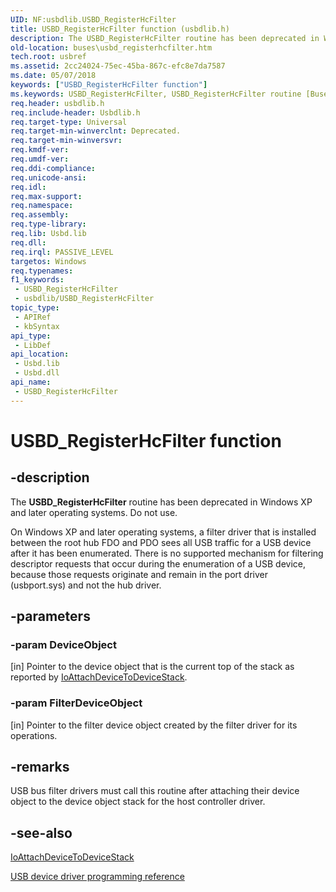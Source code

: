 ```yaml
---
UID: NF:usbdlib.USBD_RegisterHcFilter
title: USBD_RegisterHcFilter function (usbdlib.h)
description: The USBD_RegisterHcFilter routine has been deprecated in Windows XP and later operating systems.
old-location: buses\usbd_registerhcfilter.htm
tech.root: usbref
ms.assetid: 2cc24024-75ec-45ba-867c-efc8e7da7587
ms.date: 05/07/2018
keywords: ["USBD_RegisterHcFilter function"]
ms.keywords: USBD_RegisterHcFilter, USBD_RegisterHcFilter routine [Buses], buses.usbd_registerhcfilter, usbdlib/USBD_RegisterHcFilter, usbfunc_de494163-188c-4356-bd91-c6fa38693d55.xml
req.header: usbdlib.h
req.include-header: Usbdlib.h
req.target-type: Universal
req.target-min-winverclnt: Deprecated.
req.target-min-winversvr: 
req.kmdf-ver: 
req.umdf-ver: 
req.ddi-compliance: 
req.unicode-ansi: 
req.idl: 
req.max-support: 
req.namespace: 
req.assembly: 
req.type-library: 
req.lib: Usbd.lib
req.dll: 
req.irql: PASSIVE_LEVEL
targetos: Windows
req.typenames: 
f1_keywords:
 - USBD_RegisterHcFilter
 - usbdlib/USBD_RegisterHcFilter
topic_type:
 - APIRef
 - kbSyntax
api_type:
 - LibDef
api_location:
 - Usbd.lib
 - Usbd.dll
api_name:
 - USBD_RegisterHcFilter
---
```


# USBD_RegisterHcFilter function


## -description

The <b>USBD_RegisterHcFilter</b> routine has been deprecated in Windows XP and later operating systems. Do not use. 

On  Windows XP and later operating systems, a filter driver that is installed between the root hub FDO and PDO sees all USB traffic for a USB device after it has been enumerated.  There is no supported mechanism for filtering descriptor requests that occur during the enumeration of a USB device, because those requests originate and remain in the port driver (usbport.sys) and not the hub driver.

## -parameters

### -param DeviceObject 

[in]
Pointer to the device object that is the current top of the stack as reported by <a href="/windows-hardware/drivers/ddi/wdm/nf-wdm-ioattachdevicetodevicestack">IoAttachDeviceToDeviceStack</a>.

### -param FilterDeviceObject 

[in]
Pointer to the filter device object created by the filter driver for its operations.

## -remarks

USB bus filter drivers must call this routine after attaching their device object to the device object stack for the host controller driver.

## -see-also

<a href="/windows-hardware/drivers/ddi/wdm/nf-wdm-ioattachdevicetodevicestack">IoAttachDeviceToDeviceStack</a>



<a href="/windows-hardware/drivers/ddi/_usbref/">USB device driver programming reference</a>